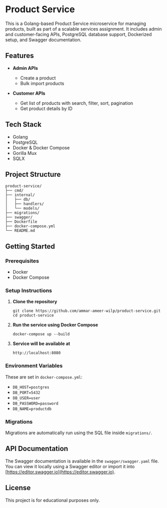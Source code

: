 # Product Service

This is a Golang-based Product Service microservice for managing products, built as part of a scalable services assignment. It includes admin and customer-facing APIs, PostgreSQL database support, Dockerized setup, and Swagger documentation.

## Features

- **Admin APIs**
  - Create a product
  - Bulk import products

- **Customer APIs**
  - Get list of products with search, filter, sort, pagination
  - Get product details by ID

## Tech Stack

- Golang
- PostgreSQL
- Docker & Docker Compose
- Gorilla Mux
- SQLX

## Project Structure

```
product-service/
├── cmd/                    
├── internal/
│   ├── db/                 
│   ├── handlers/           
│   └── models/             
├── migrations/             
├── swagger/                
├── Dockerfile
├── docker-compose.yml
└── README.md
```

## Getting Started

### Prerequisites

- Docker
- Docker Compose

### Setup Instructions

1. **Clone the repository**
   ```
   git clone https://github.com/ammar-ameer-wilp/product-service.git
   cd product-service
   ```

2. **Run the service using Docker Compose**
   ```
   docker-compose up --build
   ```

3. **Service will be available at**
   ```
   http://localhost:8080
   ```

### Environment Variables

These are set in `docker-compose.yml`:

- `DB_HOST=postgres`
- `DB_PORT=5432`
- `DB_USER=user`
- `DB_PASSWORD=password`
- `DB_NAME=productdb`

### Migrations

Migrations are automatically run using the SQL file inside `migrations/`.

## API Documentation

The Swagger documentation is available in the `swagger/swagger.yaml` file. You can view it locally using a Swagger editor or import it into [https://editor.swagger.io](https://editor.swagger.io).

## License

This project is for educational purposes only.
